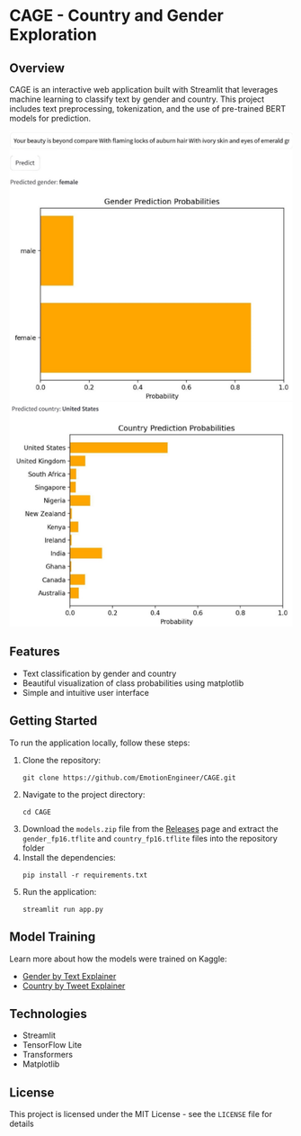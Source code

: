 # CAGE - Country and Gender Exploration

## Overview
CAGE is an interactive web application built with Streamlit that leverages machine learning to classify text by gender and country. This project includes text preprocessing, tokenization, and the use of pre-trained BERT models for prediction.

![Gender Prediction](/Demo/demo1.jpg)
![Country Prediction](/Demo/demo2.jpg)

## Features
- Text classification by gender and country
- Beautiful visualization of class probabilities using matplotlib
- Simple and intuitive user interface

## Getting Started
To run the application locally, follow these steps:

1. Clone the repository:
   ```
   git clone https://github.com/EmotionEngineer/CAGE.git
   ```
2. Navigate to the project directory:
   ```
   cd CAGE
   ```
3. Download the `models.zip` file from the [Releases](https://github.com/EmotionEngineer/CAGE/releases) page and extract the `gender_fp16.tflite` and `country_fp16.tflite` files into the repository folder
4. Install the dependencies:
   ```
   pip install -r requirements.txt
   ```
5. Run the application:
   ```
   streamlit run app.py
   ```

## Model Training
Learn more about how the models were trained on Kaggle:
- [Gender by Text Explainer](https://www.kaggle.com/code/arpeccop/gender-by-text-explainer)
- [Country by Tweet Explainer](https://www.kaggle.com/code/arpeccop/country-by-tweet-explainer)

## Technologies
- Streamlit
- TensorFlow Lite
- Transformers
- Matplotlib

## License
This project is licensed under the MIT License - see the `LICENSE` file for details
